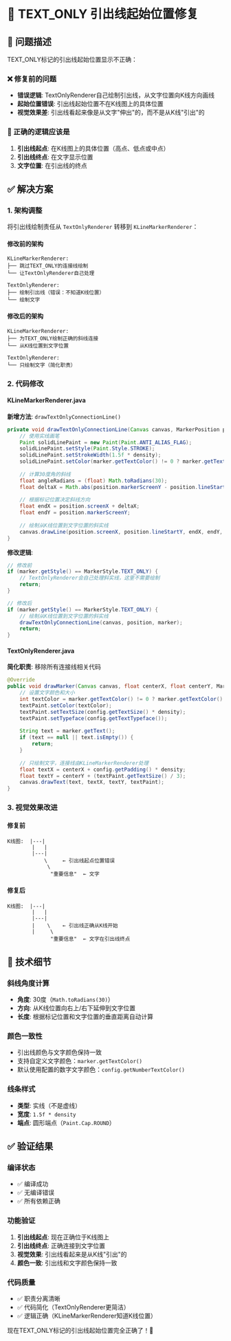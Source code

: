 # 🔧 TEXT_ONLY 引出线起始位置修复

## 🐛 问题描述

TEXT_ONLY标记的引出线起始位置显示不正确：

### ❌ 修复前的问题
- **错误逻辑**: TextOnlyRenderer自己绘制引出线，从文字位置向K线方向画线
- **起始位置错误**: 引出线起始位置不在K线图上的具体位置
- **视觉效果差**: 引出线看起来像是从文字"伸出"的，而不是从K线"引出"的

### 📍 正确的逻辑应该是
1. **引出线起点**: 在K线图上的具体位置（高点、低点或中点）
2. **引出线终点**: 在文字显示位置
3. **文字位置**: 在引出线的终点

## ✅ 解决方案

### 1. 架构调整

将引出线绘制责任从 `TextOnlyRenderer` 转移到 `KLineMarkerRenderer`：

#### 修改前的架构
```
KLineMarkerRenderer:
├── 跳过TEXT_ONLY的连接线绘制
└── 让TextOnlyRenderer自己处理

TextOnlyRenderer:
├── 绘制引出线（错误：不知道K线位置）
└── 绘制文字
```

#### 修改后的架构
```
KLineMarkerRenderer:
├── 为TEXT_ONLY绘制正确的斜线连接
└── 从K线位置到文字位置

TextOnlyRenderer:
└── 只绘制文字（简化职责）
```

### 2. 代码修改

#### KLineMarkerRenderer.java
**新增方法**: `drawTextOnlyConnectionLine()`
```java
private void drawTextOnlyConnectionLine(Canvas canvas, MarkerPosition position, MarkerData marker) {
    // 使用实线画笔
    Paint solidLinePaint = new Paint(Paint.ANTI_ALIAS_FLAG);
    solidLinePaint.setStyle(Paint.Style.STROKE);
    solidLinePaint.setStrokeWidth(1.5f * density);
    solidLinePaint.setColor(marker.getTextColor() != 0 ? marker.getTextColor() : config.getNumberTextColor());
    
    // 计算30度角的斜线
    float angleRadians = (float) Math.toRadians(30);
    float deltaX = Math.abs(position.markerScreenY - position.lineStartY) * (float) Math.cos(angleRadians);
    
    // 根据标记位置决定斜线方向
    float endX = position.screenX + deltaX;
    float endY = position.markerScreenY;
    
    // 绘制从K线位置到文字位置的斜实线
    canvas.drawLine(position.screenX, position.lineStartY, endX, endY, solidLinePaint);
}
```

**修改逻辑**:
```java
// 修改前
if (marker.getStyle() == MarkerStyle.TEXT_ONLY) {
    // TextOnlyRenderer会自己处理斜实线，这里不需要绘制
    return;
}

// 修改后  
if (marker.getStyle() == MarkerStyle.TEXT_ONLY) {
    // 绘制从K线位置到文字位置的斜实线
    drawTextOnlyConnectionLine(canvas, position, marker);
    return;
}
```

#### TextOnlyRenderer.java
**简化职责**: 移除所有连接线相关代码
```java
@Override
public void drawMarker(Canvas canvas, float centerX, float centerY, MarkerData marker, MarkerConfig config, Context context) {
    // 设置文字颜色和大小
    int textColor = marker.getTextColor() != 0 ? marker.getTextColor() : config.getNumberTextColor();
    textPaint.setColor(textColor);
    textPaint.setTextSize(config.getTextSize() * density);
    textPaint.setTypeface(config.getTextTypeface());
    
    String text = marker.getText();
    if (text == null || text.isEmpty()) {
        return;
    }
    
    // 只绘制文字，连接线由KLineMarkerRenderer处理
    float textX = centerX + config.getPadding() * density;
    float textY = centerY + (textPaint.getTextSize() / 3);
    canvas.drawText(text, textX, textY, textPaint);
}
```

### 3. 视觉效果改进

#### 修复前
```
K线图:  |---|    
        |   |    
        |---|    
            \     ← 引出线起点位置错误
             \    
              "重要信息"  ← 文字
```

#### 修复后  
```
K线图:  |---|    
        |   |    
        |---|    
        |    \    ← 引出线正确从K线开始
        |     \   
              "重要信息"  ← 文字在引出线终点
```

## 🎯 技术细节

### 斜线角度计算
- **角度**: 30度（`Math.toRadians(30)`）
- **方向**: 从K线位置向右上/右下延伸到文字位置
- **长度**: 根据标记位置和文字位置的垂直距离自动计算

### 颜色一致性
- 引出线颜色与文字颜色保持一致
- 支持自定义文字颜色：`marker.getTextColor()`
- 默认使用配置的数字文字颜色：`config.getNumberTextColor()`

### 线条样式
- **类型**: 实线（不是虚线）
- **宽度**: `1.5f * density`
- **端点**: 圆形端点（`Paint.Cap.ROUND`）

## ✅ 验证结果

### 编译状态
- ✅ 编译成功
- ✅ 无编译错误
- ✅ 所有依赖正确

### 功能验证
1. **引出线起点**: 现在正确位于K线图上
2. **引出线终点**: 正确连接到文字位置  
3. **视觉效果**: 引出线看起来是从K线"引出"的
4. **颜色一致**: 引出线和文字颜色保持一致

### 代码质量
- ✅ 职责分离清晰
- ✅ 代码简化（TextOnlyRenderer更简洁）
- ✅ 逻辑正确（KLineMarkerRenderer知道K线位置）

现在TEXT_ONLY标记的引出线起始位置完全正确了！🎉 